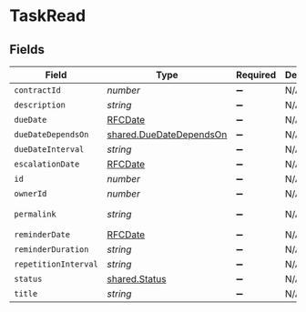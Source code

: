 # TaskRead


## Fields

| Field                                                                     | Type                                                                      | Required                                                                  | Description                                                               | Example                                                                   |
| ------------------------------------------------------------------------- | ------------------------------------------------------------------------- | ------------------------------------------------------------------------- | ------------------------------------------------------------------------- | ------------------------------------------------------------------------- |
| `contractId`                                                              | *number*                                                                  | :heavy_minus_sign:                                                        | N/A                                                                       | 1                                                                         |
| `description`                                                             | *string*                                                                  | :heavy_minus_sign:                                                        | N/A                                                                       | Lorem ipsum dolor sit amet.                                               |
| `dueDate`                                                                 | [RFCDate](../../types/rfcdate.md)                                         | :heavy_minus_sign:                                                        | N/A                                                                       | 2021-12-31                                                                |
| `dueDateDependsOn`                                                        | [shared.DueDateDependsOn](../../../sdk/models/shared/duedatedependson.md) | :heavy_minus_sign:                                                        | N/A                                                                       | end_date                                                                  |
| `dueDateInterval`                                                         | *string*                                                                  | :heavy_minus_sign:                                                        | N/A                                                                       | -P10D                                                                     |
| `escalationDate`                                                          | [RFCDate](../../types/rfcdate.md)                                         | :heavy_minus_sign:                                                        | N/A                                                                       | 2021-12-20                                                                |
| `id`                                                                      | *number*                                                                  | :heavy_minus_sign:                                                        | N/A                                                                       | 1                                                                         |
| `ownerId`                                                                 | *number*                                                                  | :heavy_minus_sign:                                                        | N/A                                                                       | 1                                                                         |
| `permalink`                                                               | *string*                                                                  | :heavy_minus_sign:                                                        | N/A                                                                       | https://app.contractify.io/client/company/company-slug/tasks/1            |
| `reminderDate`                                                            | [RFCDate](../../types/rfcdate.md)                                         | :heavy_minus_sign:                                                        | N/A                                                                       | 2021-11-30                                                                |
| `reminderDuration`                                                        | *string*                                                                  | :heavy_minus_sign:                                                        | N/A                                                                       | P1M                                                                       |
| `repetitionInterval`                                                      | *string*                                                                  | :heavy_minus_sign:                                                        | N/A                                                                       | P1Y                                                                       |
| `status`                                                                  | [shared.Status](../../../sdk/models/shared/status.md)                     | :heavy_minus_sign:                                                        | N/A                                                                       | accomplished                                                              |
| `title`                                                                   | *string*                                                                  | :heavy_minus_sign:                                                        | N/A                                                                       | My task                                                                   |